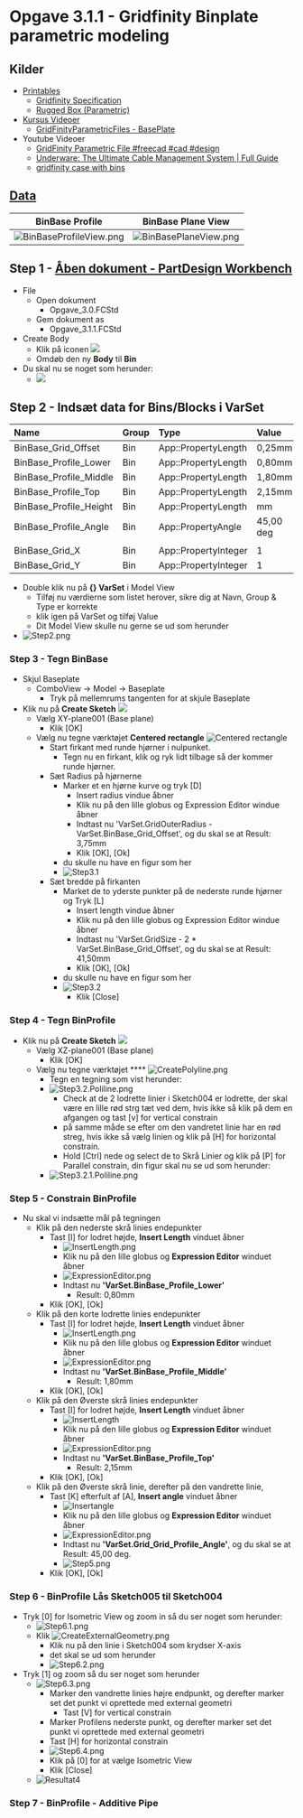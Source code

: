 # Opgave 3.1.1 - Gridfinity Binplate parametric modeling

## Kilder

* [Printables]()
  * [Gridfinity Specification](https://www.printables.com/model/417152-gridfinity-specification "grizzie17")
  * [Rugged Box (Parametric)](https://www.printables.com/model/258431-rugged-box-parametric "Whity")
* [Kursus Videoer](https://www.youtube.com/@sekt1953)
  * [GridFinityParametricFiles - BasePlate](https://youtu.be/zOC_qxB1Kig)
* Youtube Videoer
  * [GridFinity Parametric File #freecad #cad #design](https://youtu.be/rAv9zGpiyvw "Adventures in creation")
  * [Underware: The Ultimate Cable Management System | Full Guide](https://youtu.be/0TT96b98YZY?list=PLFa9atYEuNhVEwJW1WDg2C_DJdGSHJGrQ "Hands On Katie")
  * [gridfinity case with bins](https://www.youtube.com/watch?v=hjQqcGHjv50 "Jason Brain")

## [Data](https://www.printables.com/model/417152-gridfinity-specification)

|BinBase Profile|BinBase Plane View|
|:---:|:---:|
|![BinBaseProfileView.png](./Images/Opgave_3/BinBaseProfileView.png)|![BinBasePlaneView.png](./Images/Opgave_3/BinBasePlaneView.png)|

## Step 1 - [Åben dokument - PartDesign Workbench](https://wiki.freecad.org/PartDesign_Workbench)

* File 
  * Open dokument
    * Opgave_3.0.FCStd
  * Gem dokument as
    * Opgave_3.1.1.FCStd
* Create Body
  * Klik på iconen ![](./Images/Icons/CreateBody.png)
  * Omdøb den ny **Body** til **Bin**
* Du skal nu se noget som herunder:
  * ![](./Images/Opgave_3/3.1/Step1.png)

## Step 2 - Indsæt data for Bins/Blocks i VarSet

|Name|Group|Type|Value|
|:---|:---|:---|:---|
|BinBase_Grid_Offset|Bin|App::PropertyLength|0,25mm|
|BinBase_Profile_Lower|Bin|App::PropertyLength|0,80mm|
|BinBase_Profile_Middle|Bin|App::PropertyLength|1,80mm|
|BinBase_Profile_Top|Bin|App::PropertyLength|2,15mm|
|BinBase_Profile_Height|Bin|App::PropertyLength|mm|
|BinBase_Profile_Angle|Bin|App::PropertyAngle|45,00 deg|
|||||
|BinBase_Grid_X|Bin|App::PropertyInteger|1|
|BinBase_Grid_Y|Bin|App::PropertyInteger|1|

* Double klik nu på **{} VarSet** i Model View
  * Tilføj nu værdierne som listet herover, sikre dig at Navn, Group & Type er korrekte
  * klik igen på VarSet og tilføj Value
  * Dit Model View skulle nu gerne se ud som herunder
* ![Step2.png](./Images/Opgave_3/3.1/Step2a.png)

### Step 3 - Tegn BinBase

* Skjul Baseplate
  * ComboView -> Model -> Baseplate
    * Tryk på mellemrums tangenten for at skjule Baseplate
* Klik nu på **Create Sketch** ![](./Images/Icons/CreateSketch.png)
  * Vælg XY-plane001 (Base plane)
    * Klik [OK]
  * Vælg nu tegne værktøjet **Centered rectangle** ![Centered rectangle](./Images/Icons/CenteredRectangle.png)
    * Start firkant med runde hjørner i nulpunket.
      * Tegn nu en firkant, klik og ryk lidt tilbage så der kommer runde hjørner.
    * Sæt Radius på hjørnerne
      * Marker et en hjørne kurve og tryk [D]
        * Insert radius vindue åbner
        * Klik nu på den lille globus og Expression Editor windue åbner
        * Indtast nu 'VarSet.GridOuterRadius - VarSet.BinBase_Grid_Offset', og du skal se at Result: 3,75mm
        * Klik [OK], [Ok]
      * du skulle nu have en figur som her
      * ![Step3.1](./Images/Opgave_3/3.1/Step3.1a.png)
    * Sæt bredde på firkanten
      * Market de to yderste punkter på de nederste runde hjørner og Tryk [L]
        * Insert length vindue åbner
        * Klik nu på den lille globus og Expression Editor windue åbner
        * Indtast nu 'VarSet.GridSize - 2 * VarSet.BinBase_Grid_Offset', og du skal se at Result: 41,50mm
        * Klik [OK], [Ok]
      * du skulle nu have en figur som her
      * ![Step3.2](./Images/Opgave_3/3.1/Step3.2.png)
        * Klik [Close]

### Step 4 - Tegn BinProfile

* Klik nu på **Create Sketch** ![](./Images/Icons/CreateSketch.png)
  * Vælg XZ-plane001 (Base plane)
    * Klik [OK]
  * Vælg nu tegne værktøjet **** ![CreatePolyline.png](./Images/Icons/CreatePolyline.png)
    * Tegn en tegning som vist herunder:
    * ![Step3.2.Poliline.png](./Images/Opgave_3/3.1/Step3.2.Poliline.png)
      * Check at de 2 lodrette linier i Sketch004 er lodrette, der skal være en lille rød strg tæt ved dem, hvis ikke så klik på dem en afgangen og tast [v] for vertical constrain
      * på samme måde se efter om den vandretet linie har en rød streg, hvis ikke så vælg linien og klik på [H] for horizontal constrain.
      * Hold [Ctrl] nede og select de to Skrå Linier og klik på [P] for Parallel constrain, din figur skal nu se ud som herunder:
    * ![Step3.2.1.Poliline.png](./Images/Opgave_3/3.1/Step3.2.1.Poliline.png)

### Step 5 - Constrain BinProfile

* Nu skal vi indsætte mål på tegningen
  * Klik på den nederste skrå linies endepunkter
    * Tast [I] for lodret højde, **Insert Length** vinduet åbner
      * ![InsertLength.png](./Images/Icons/InsertLength.png)
      * Klik nu på den lille globus og **Expression Editor** winduet åbner
      * ![ExpressionEditor.png](./Images/Icons/ExpressionEditor.png)
      * Indtast nu **'VarSet.BinBase_Profile_Lower'**
        * Result: 0,80mm
    * Klik [OK], [Ok]
  * Klik på den korte lodrette linies endepunkter
    * Tast [I] for lodret højde, **Insert Length** vinduet åbner
      * ![InsertLength.png](./Images/Icons/InsertLength.png)
      * Klik nu på den lille globus og **Expression Editor** winduet åbner
      * ![ExpressionEditor.png](./Images/Icons/ExpressionEditor.png)
      * Indtast nu **'VarSet.BinBase_Profile_Middle'**
        * Result: 1,80mm
    * Klik [OK], [Ok]
  * Klik på den Øverste skrå linies endepunkter
    * Tast [I] for lodret højde, **Insert Length** vinduet åbner
      * ![InsertLength](./Images/Icons/InsertLength.png)
      * Klik nu på den lille globus og **Expression Editor** winduet åbner
      * ![ExpressionEditor.png](./Images/Icons/ExpressionEditor.png)
      * Indtast nu **'VarSet.BinBase_Profile_Top'**
        * Result: 2,15mm
    * Klik [OK], [Ok]
  * Klik på den Øverste skrå linie, derefter på den vandrette linie, 
    * Tast [K] efterfult af [A], **Insert angle** vinduet åbner
      * ![Insertangle](./Images/Icons/InsertAngle.png)
      * Klik nu på den lille globus og **Expression Editor** winduet åbner
      * ![ExpressionEditor.png](./Images/Icons/ExpressionEditor.png)
      * Indtast nu **'VarSet.Grid_Grid_Profile_Angle'**, og du skal se at Result: 45,00 deg.
      * ![Step5.png](./Images/Opgave_3/3.1/Step5.png)
    * Klik [OK], [Ok]

### Step 6 - BinProfile Lås Sketch005 til Sketch004

* Tryk [0] for Isometric View og zoom in så du ser noget som herunder:
  * ![Step6.1.png](./Images/Opgave_3/3.1/Step6.1.png)
  * Klik ![CreateExternalGeometry.png](./Images/Icons/CreateExternalGeometry.png) 
    * Klik nu på den linie i Sketch004 som krydser X-axis
    * det skal se ud som herunder
    * ![Step6.2.png](./Images/Opgave_3/3.1/Step6.2.png)
* Tryk [1] og zoom så du ser noget som herunder
  * ![Step6.3.png](./Images/Opgave_3/3.1/Step6.3.png)
    * Marker den vandrette linies højre endpunkt, og derefter marker set det punkt vi oprettede med external geometri
      * Tast [V] for vertical constrain
    * Marker Profilens nederste punkt, og derefter marker set det punkt vi oprettede med external geometri
    * Tast [H] for horizontal constrain
    * ![Step6.4.png](./Images/Opgave_3/3.1/Step6.4.png)
    * Klik på [0] for at vælge Isometric View
    * Klik [Close]
  * ![Resultat4](./Images/Opgave_3/3.1/Step6.5.png)

### Step 7 - BinProfile - Additive Pipe

